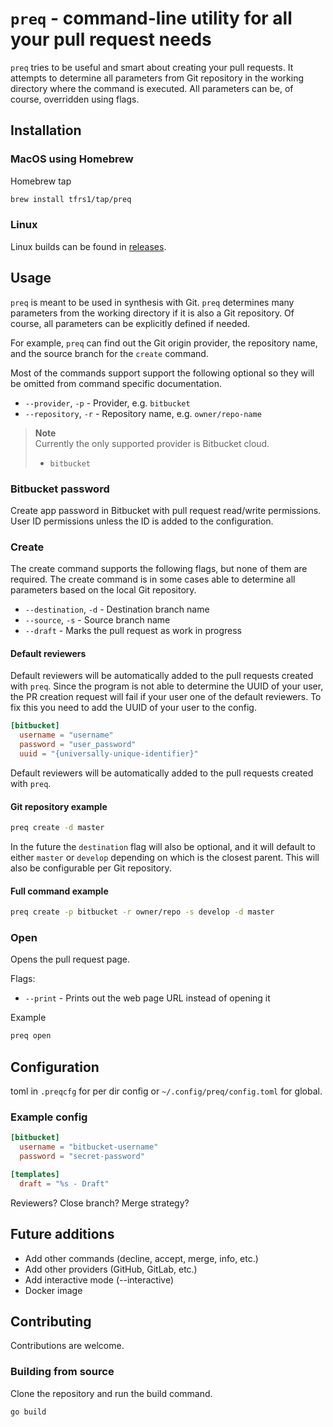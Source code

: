 # `preq` - command-line utility for all your pull request needs

`preq` tries to be useful and smart about creating your pull requests. It attempts to determine all parameters from Git repository in the working directory where the command is executed. All parameters can be, of course, overridden using flags.

## Installation

### MacOS using Homebrew

Homebrew tap
```bash
brew install tfrs1/tap/preq
```

### Linux

Linux builds can be found in [releases](https://github.com/tfrs1/preq/releases).

## Usage

`preq` is meant to be used in synthesis with Git. `preq` determines many parameters from the working directory if it is also a Git repository. Of course, all parameters can be explicitly defined if needed.

For example, `preq` can find out the Git origin provider, the repository name, and the source branch for the `create` command.

Most of the commands support support the following optional so they will be omitted from command specific documentation.

- `--provider`, `-p` - Provider, e.g. `bitbucket`
- `--repository`, `-r` - Repository name, e.g. `owner/repo-name`

> __Note__  
> Currently the only supported provider is Bitbucket cloud.
> - `bitbucket`

### Bitbucket password

Create app password in Bitbucket with pull request read/write permissions. User ID permissions unless the ID is added to the configuration.

### Create

The create command supports the following flags, but none of them are required. The create command is in some cases able to determine all parameters based on the local Git repository.

- `--destination`, `-d` - Destination branch name
- `--source`, `-s` - Source branch name
- `--draft` - Marks the pull request as work in progress

#### Default reviewers

Default reviewers will be automatically added to the pull requests created with `preq`. Since the program is not able to determine the UUID of your user, the PR creation request will fail if your user one of the default reviewers. To fix this you need to add the UUID of your user to the config.

```toml
[bitbucket]
  username = "username"
  password = "user_password"
  uuid = "{universally-unique-identifier}"
```

Default reviewers will be automatically added to the pull requests created with `preq`.

#### Git repository example
```bash
preq create -d master
```
In the future the `destination` flag will also be optional, and it will default to either `master` or `develop` depending on which is the closest parent. This will also be configurable per Git repository.

#### Full command example
```bash
preq create -p bitbucket -r owner/repo -s develop -d master
```

### Open

Opens the pull request page.

Flags:
- `--print` - Prints out the web page URL instead of opening it

Example
```bash
preq open
```

## Configuration

toml in `.preqcfg` for per dir config or `~/.config/preq/config.toml` for global.

### Example config
```toml
[bitbucket]
  username = "bitbucket-username"
  password = "secret-password"

[templates]
  draft = "%s - Draft"
```

Reviewers?
Close branch?
Merge strategy?

## Future additions

- Add other commands (decline, accept, merge, info, etc.)
- Add other providers (GitHub, GitLab, etc.)
- Add interactive mode (--interactive)
- Docker image

## Contributing

Contributions are welcome.

### Building from source

Clone the repository and run the build command.
```
go build
```
